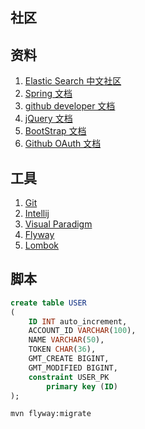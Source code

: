 ## 社区

## 资料
1. [Elastic Search 中文社区](https://elasticsearch.cn/)
2. [Spring 文档](https://docs.spring.io/spring-boot/docs/current/reference/htmlsingle/#boot-documentation)
3. [github developer 文档](https://help.github.com/en/github/authenticating-to-github/connecting-to-github-with-ssh)
4. [jQuery 文档](https://jquery.com/)
5. [BootStrap 文档](https://getbootstrap.com/)
6. [Github OAuth 文档](https://developer.github.com/apps/building-oauth-apps/creating-an-oauth-app/)

## 工具
1. [Git](https://git-scm.com/)
2. [Intellij](https://www.jetbrains.com/idea/)
3. [Visual Paradigm](https://www.visual-paradigm.com/)
4. [Flyway](https://flywaydb.org/)
5. [Lombok](https://projectlombok.org/)

## 脚本
```sql
create table USER
(
	ID INT auto_increment,
	ACCOUNT_ID VARCHAR(100),
	NAME VARCHAR(50),
	TOKEN CHAR(36),
	GMT_CREATE BIGINT,
	GMT_MODIFIED BIGINT,
	constraint USER_PK
		primary key (ID)
);
```
```bash
mvn flyway:migrate
```